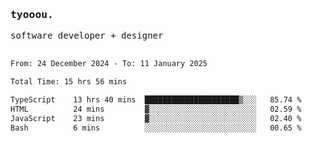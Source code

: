 <samp>
   <h3>tyooou.</h3>
   software developer + designer
   <br/><br/>
  <!--START_SECTION:waka-->

```txt
From: 24 December 2024 - To: 11 January 2025

Total Time: 15 hrs 56 mins

TypeScript    13 hrs 40 mins  █████████████████████▒░░░   85.74 %
HTML          24 mins         ▓░░░░░░░░░░░░░░░░░░░░░░░░   02.59 %
JavaScript    23 mins         ▓░░░░░░░░░░░░░░░░░░░░░░░░   02.40 %
Bash          6 mins          ░░░░░░░░░░░░░░░░░░░░░░░░░   00.65 %
```

<!--END_SECTION:waka-->
</samp>
